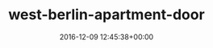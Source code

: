 ---
title:		"west-berlin-apartment-door"
type:		"upload"
description:		"TBC"
date:		"2016-12-09 12:45:38+00:00"
album:		"city"
filename:		"west-berlin-apartment-door.md"
series:		""
cl_public_id:		"city/west-berlin-apartment-door"
cl_version:		1497000470
format:		"tiff"
bytes:		2925404
width:		810
height:		1440
exposure_mode:		"Auto"
program:		"Aperture-priority AE"
aperture:		"4.5"
focal_length:		"28.0 mm"
iso:		"200"
shutter_speed:		"1/80"
metering:		"Multi-segment"
flash:		"Off, Did not fire"
white_balance:		"Custom"
colour_temp:		"5400"
has_crop:		"true"
orientation:		"Horizontal (normal)"
camera_model:		"NIKON D800"
lens_info:		"24-70mm f/2.8"
artist:		"No artist info"
x_resolution:		"300"
y_resolution:		"300"
---